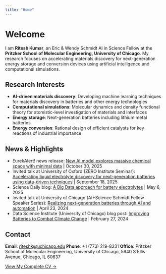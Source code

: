 ```yaml
---
title: "Home"
---
```


# Welcome

I am **Ritesh Kumar**, an Eric & Wendy Schmidt AI in Science Fellow at the **Pritzker School of Molecular Engineering, University of Chicago**. My research focuses on accelerating materials discovery for next-generation energy storage and conversion devices using artificial intelligence and computational simulations.

## Research Interests

- **AI-driven materials discovery**: Developing machine learning techniques for materials discovery in batteries and other energy technologies
- **Computational simulations**: Molecular dynamics and density functional theory for atomistic-level investigation of materials and interfaces
- **Energy storage**: Next-generation batteries including lithium metal batteries
- **Energy conversion**: Rational design of efficient catalysts for key reactions of industrial importance

## News & Highlights

- EurekAlert! news release: [New AI model explores massive chemical space with minimal data](https://www.eurekalert.org/news-releases/1104049) | October 30, 2025
- Invited talk at University of Oxford (ZERO Institute Seminar): [Accelerating liquid electrolyte discovery for next-generation batteries using data-driven techniques](https://zero.ox.ac.uk/events/zero-institute-seminar-accelerating-liquid-electrolyte-discovery-for-next-generation-batteries-using-data-driven-techniques-with-ritesh-kumar/) | September 18, 2025
- Science Daily blog: [A Big Data approach for battery electrolytes](https://www.sciencedaily.com/releases/2025/05/250505170824.htm) | May 6, 2025
- Invited talk at University of Chicago (AI+Science Schmidt Fellow Speaker Series): [Realizing next-generation batteries through AI and automation](https://datascience.uchicago.edu/events/ritesh-kumar-uchicago-aiscience-schmidt-fellows-speaker-series/) | April 23, 2024
- Data Science Institute (University of Chicago) blog post: [Improving Batteries to Combat Climate Change](https://datascience.uchicago.edu/research/improving-batteries-to-combat-climate-change/) | February 27, 2024


## Contact

**Email**: riteshk@uchicago.edu
**Phone**: +1 (773) 219-8231
**Office**: Pritzker School of Molecular Engineering, University of Chicago, 5640 S Ellis Avenue, Chicago, IL 60637

[View My Complete CV →](/ai4en/Ritesh_Kumar_CV.pdf)
